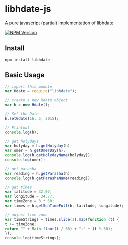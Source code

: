 # libhdate-js
A pure javascript (partial) implementation of libhdate

[![NPM Version](https://img.shields.io/npm/v/gm.svg?style=flat)](https://www.npmjs.org/package/libhdate)

## Install

    npm install libhdate

## Basic Usage

```js
// import this module
var Hdate = require("libhdate");

// create a new Hdate object
var h = new Hdate();

// Set the Date
h.setGdate(16, 5, 2015);

// Printout
console.log(h);

// get holydays
var holyday = h.getHolyday(h);
var omer = h.getOmerDay(h);
console.log(h.getHolydayName(holyday));
console.log(omer);

// get parasha
var reading = h.getParasha(h);
console.log(h.getParashaName(reading));

// get times
var latitude = 32.07;
var longitude = 34.77;
var timeZone = 3 * 60;
var times = h.getSunTimeFull(h, latitude, longitude);

// adjust time zone
var timeStrings = times.slice(1).map(function (t) {
t += timeZone;
return "" + Math.floor(t / 60) + ":" + (t % 60);
});
console.log(timeStrings);
```
